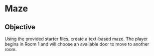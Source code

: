 # Maze

## Objective
Using the provided starter files, create a text-based maze. The player begins in Room 1 and will choose an available door to move to another room. 
